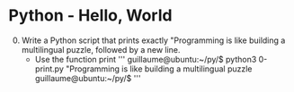# Python - Hello, World

0. Write a Python script that prints exactly "Programming is like building a multilingual puzzle, followed by a new line.
    * Use the function print
''' guillaume@ubuntu:~/py/$ python3 0-print.py
"Programming is like building a multilingual puzzle
guillaume@ubuntu:~/py/$ '''
